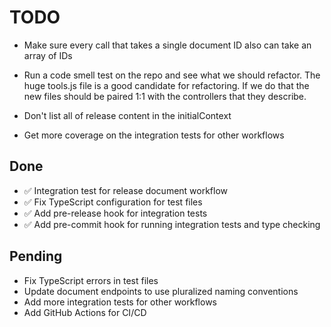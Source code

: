 # TODO

- Make sure every call that takes a single document ID also can take an array of IDs
- Run a code smell test on the repo and see what we should refactor. The huge tools.js file is a good candidate for refactoring. If we do that the new files should be paired 1:1 with the controllers that they describe.

- Don't list all of release content in the initialContext
- Get more coverage on the integration tests for other workflows


## Done
- ✅ Integration test for release document workflow
- ✅ Fix TypeScript configuration for test files
- ✅ Add pre-release hook for integration tests
- ✅ Add pre-commit hook for running integration tests and type checking

## Pending
- Fix TypeScript errors in test files
- Update document endpoints to use pluralized naming conventions
- Add more integration tests for other workflows
- Add GitHub Actions for CI/CD